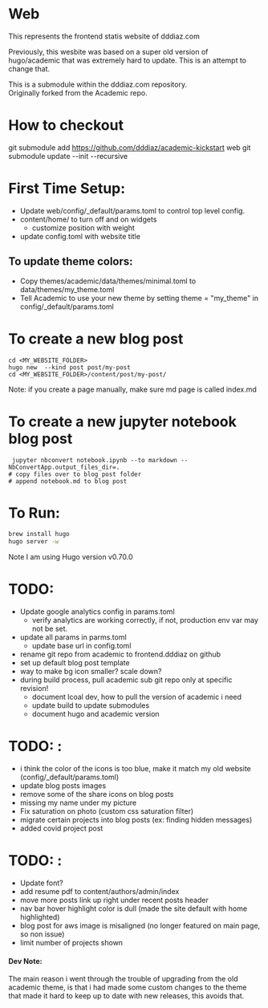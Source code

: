 # Web
This represents the frontend statis website of dddiaz.com

Previously, this wesbite was based on a super old version of hugo/academic that was extremely hard to update.
This is an attempt to change that.

This is a submodule within the dddiaz.com repository.  
Originally forked from the Academic repo.

# How to checkout
git submodule add https://github.com/dddiaz/academic-kickstart web
git submodule update --init --recursive

# First Time Setup:
- Update web/config/_default/params.toml to control top level config.
- content/home/ to turn off and on widgets
    - customize position with weight
- update config.toml with website title

## To update theme colors:
- Copy themes/academic/data/themes/minimal.toml to data/themes/my_theme.toml
- Tell Academic to use your new theme by setting theme = "my_theme" in config/_default/params.toml

# To create a new blog post
```text
cd <MY_WEBSITE_FOLDER>
hugo new  --kind post post/my-post
cd <MY_WEBSITE_FOLDER>/content/post/my-post/
```
Note: if you create a page manually, make sure md page is called index.md

# To create a new jupyter notebook blog post
```text
 jupyter nbconvert notebook.ipynb --to markdown --NbConvertApp.output_files_dir=.  
# copy files over to blog post folder
# append notebook.md to blog post
```

# To Run:
```bash
brew install hugo
hugo server -w
```
Note I am using Hugo version v0.70.0
    
# TODO:
- Update google analytics config in params.toml
    - verify analytics are working correctly, if not, production env var may not be set. 
- update all params in parms.toml
    - update base url in config.toml
- rename git repo from academic to frontend.dddiaz on github
- set up default blog post template
- way to make bg icon smaller? scale down?
- during build process, pull academic sub git repo only at specific revision!
    - document lcoal dev, how to pull the version of academic i need
    - update build to update submodules
    - document hugo and academic version

# TODO: <DONE>:
- i think the color of the icons is too blue, make it match my old website (config/_default/params.toml)
- update blog posts images
- remove some of the share icons on blog posts
- missing my name under my picture
- Fix saturation on photo (custom css saturation filter)
- migrate certain projects into blog posts (ex: finding hidden messages)
- added covid project post


# TODO: <Wont Do>:
- Update font?
- add resume pdf to content/authors/admin/index
- move more posts link up right under recent posts header
- nav bar hover highlight color is dull (made the site default with home highlighted)
- blog post for aws image is misaligned (no longer featured on main page, so non issue) 
- limit number of projects shown

#### Dev Note:
The main reason i went through the trouble of upgrading from the old academic theme, 
is that i had made some custom changes to the theme that made it hard to keep up to date with new releases, 
this avoids that.
